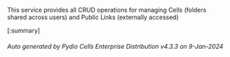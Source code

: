






This service provides all CRUD operations for managing Cells (folders shared across users) and Public Links (externally accessed)

[:summary]

###### Auto generated by Pydio Cells Enterprise Distribution v4.3.3 on 9-Jan-2024
